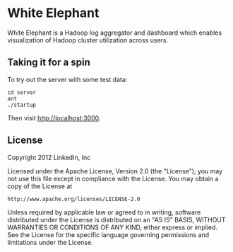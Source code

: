 # White Elephant

White Elephant is a Hadoop log aggregator and dashboard which enables 
visualization of Hadoop cluster utilization across users.

## Taking it for a spin

To try out the server with some test data:

    cd server
    ant
    ./startup

Then visit [http://localhost:3000](http://localhost:3000).

## License

Copyright 2012 LinkedIn, Inc

Licensed under the Apache License, Version 2.0 (the "License");
you may not use this file except in compliance with the License.
You may obtain a copy of the License at

    http://www.apache.org/licenses/LICENSE-2.0

Unless required by applicable law or agreed to in writing, software
distributed under the License is distributed on an "AS IS" BASIS,
WITHOUT WARRANTIES OR CONDITIONS OF ANY KIND, either express or implied.
See the License for the specific language governing permissions and
limitations under the License.